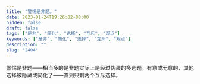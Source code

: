 ```yaml
---
title: "警惕是非题。"
date: 2023-01-24T19:26:02+08:00
hidden: false
draft: false
tags: ["是非", "简化", "选择", "互斥", "观点"]
keywords: ["是非", "简化", "选择", "互斥", "观点"]
description: ""
slug: "2404"
---
```


警惕是非题——相当多的是非题实际上是经过伪装的多选题。有意或无意的，其他选择被隐藏或简化了——直到只剩两个互斥选择。